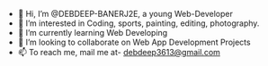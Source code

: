 - 👋 Hi, I’m @DEBDEEP-BANERJ2E, a young Web-Developer
- 👀 I’m interested in Coding, sports, painting, editing, photography.
- 🌱 I’m currently learning Web Developing
- 💞️ I’m looking to collaborate on Web App Development Projects
- 📫 To reach me, mail me at- debdeep3613@gmail.com

<!---
DEBDEEP-BANERJ2E/DEBDEEP-BANERJ2E is a ✨ special ✨ repository because its `README.md` (this file) appears on your GitHub profile.
You can click the Preview link to take a look at your changes.
--->
